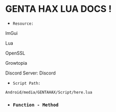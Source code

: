 # GENTA HAX LUA DOCS ! 

* `Resource:`

ImGui

Lua

OpenSSL

Growtopia

Discord Server: Discord

* `Script Path:`
```
Android/media/GENTAHAX/Script/here.lua
```

* ### `Function - Method`